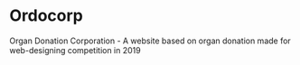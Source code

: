 # Ordocorp
Organ Donation Corporation - A website based on organ donation made for web-designing competition in 2019
